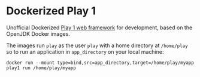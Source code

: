 # Dockerized Play 1

Unofficial Dockerized [Play 1 web framework](https://github.com/playframework/play1) for development, based on the OpenJDK Docker images. 

The images run `play` as the user `play` with a home directory at `/home/play` so
to run an application in `app_directory` on your local machine:

```
docker run --mount type=bind,src=app_directory,target=/home/play/myapp play1 run /home/play/myapp
```
